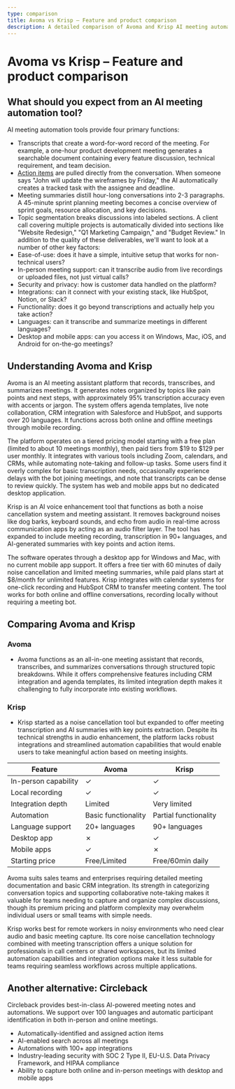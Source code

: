 ```yaml
---
type: comparison
title: Avoma vs Krisp – Feature and product comparison
description: A detailed comparison of Avoma and Krisp AI meeting automation tools, evaluating their transcription, action item extraction, meeting summary, and topic segmentation capabilities.
---
```


# Avoma vs Krisp – Feature and product comparison

## What should you expect from an AI meeting automation tool?
AI meeting automation tools provide four primary functions:
* Transcripts that create a word-for-word record of the meeting. For example, a one-hour product development meeting generates a searchable document containing every feature discussion, technical requirement, and team decision.
* [Action items](/releases/add-action-items-to-meetings) are pulled directly from the conversation. When someone says "John will update the wireframes by Friday," the AI automatically creates a tracked task with the assignee and deadline.
* Meeting summaries distill hour-long conversations into 2-3 paragraphs. A 45-minute sprint planning meeting becomes a concise overview of sprint goals, resource allocation, and key decisions.
* Topic segmentation breaks discussions into labeled sections. A client call covering multiple projects is automatically divided into sections like "Website Redesign," "Q1 Marketing Campaign," and "Budget Review."
In addition to the quality of these deliverables, we'll want to look at a number of other key factors:
* Ease-of-use: does it have a simple, intuitive setup that works for non-technical users?
* In-person meeting support: can it transcribe audio from live recordings or uploaded files, not just virtual calls?
* Security and privacy: how is customer data handled on the platform?
* Integrations: can it connect with your existing stack, like HubSpot, Notion, or Slack?
* Functionality: does it go beyond transcriptions and actually help you take action?
* Languages: can it transcribe and summarize meetings in different languages?
* Desktop and mobile apps: can you access it on Windows, Mac, iOS, and Android for on-the-go meetings?

## Understanding Avoma and Krisp
Avoma is an AI meeting assistant platform that records, transcribes, and summarizes meetings. It generates notes organized by topics like pain points and next steps, with approximately 95% transcription accuracy even with accents or jargon. The system offers agenda templates, live note collaboration, CRM integration with Salesforce and HubSpot, and supports over 20 languages. It functions across both online and offline meetings through mobile recording.

The platform operates on a tiered pricing model starting with a free plan (limited to about 10 meetings monthly), then paid tiers from $19 to $129 per user monthly. It integrates with various tools including Zoom, calendars, and CRMs, while automating note-taking and follow-up tasks. Some users find it overly complex for basic transcription needs, occasionally experience delays with the bot joining meetings, and note that transcripts can be dense to review quickly. The system has web and mobile apps but no dedicated desktop application.

Krisp is an AI voice enhancement tool that functions as both a noise cancellation system and meeting assistant. It removes background noises like dog barks, keyboard sounds, and echo from audio in real-time across communication apps by acting as an audio filter layer. The tool has expanded to include meeting recording, transcription in 90+ languages, and AI-generated summaries with key points and action items.

The software operates through a desktop app for Windows and Mac, with no current mobile app support. It offers a free tier with 60 minutes of daily noise cancellation and limited meeting summaries, while paid plans start at $8/month for unlimited features. Krisp integrates with calendar systems for one-click recording and HubSpot CRM to transfer meeting content. The tool works for both online and offline conversations, recording locally without requiring a meeting bot.

## Comparing Avoma and Krisp

### Avoma

- Avoma functions as an all-in-one meeting assistant that records, transcribes, and summarizes conversations through structured topic breakdowns. While it offers comprehensive features including CRM integration and agenda templates, its limited integration depth makes it challenging to fully incorporate into existing workflows.

### Krisp

- Krisp started as a noise cancellation tool but expanded to offer meeting transcription and AI summaries with key points extraction. Despite its technical strengths in audio enhancement, the platform lacks robust integrations and streamlined automation capabilities that would enable users to take meaningful action based on meeting insights.

| Feature | Avoma | Krisp |
|---------|-------|-------|
| In-person capability | ✓ | ✓ |
| Local recording | ✓ | ✓ |
| Integration depth | Limited | Very limited |
| Automation | Basic functionality | Partial functionality |
| Language support | 20+ languages | 90+ languages |
| Desktop app | ✗ | ✓ |
| Mobile apps | ✓ | ✗ |
| Starting price | Free/Limited | Free/60min daily |

Avoma suits sales teams and enterprises requiring detailed meeting documentation and basic CRM integration. Its strength in categorizing conversation topics and supporting collaborative note-taking makes it valuable for teams needing to capture and organize complex discussions, though its premium pricing and platform complexity may overwhelm individual users or small teams with simple needs.

Krisp works best for remote workers in noisy environments who need clear audio and basic meeting capture. Its core noise cancellation technology combined with meeting transcription offers a unique solution for professionals in call centers or shared workspaces, but its limited automation capabilities and integration options make it less suitable for teams requiring seamless workflows across multiple applications.

## Another alternative: Circleback
Circleback provides best-in-class AI-powered meeting notes and automations. We support over 100 languages and automatic participant identification in both in-person and online meetings.
* Automatically-identified and assigned action items
* AI-enabled search across all meetings
* Automations with 100+ app integrations
* Industry-leading security with SOC 2 Type II, EU-U.S. Data Privacy Framework, and HIPAA compliance
* Ability to capture both online and in-person meetings with desktop and mobile apps